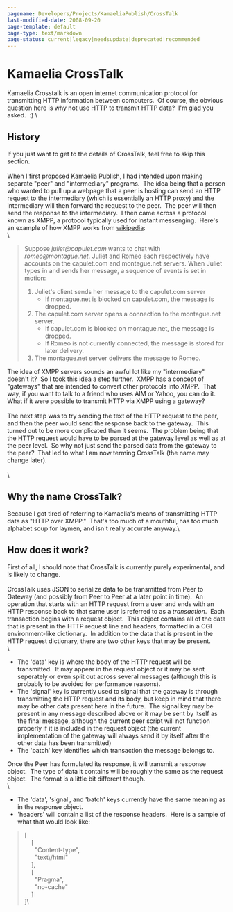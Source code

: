 ```yaml
---
pagename: Developers/Projects/KamaeliaPublish/CrossTalk
last-modified-date: 2008-09-20
page-template: default
page-type: text/markdown
page-status: current|legacy|needsupdate|deprecated|recommended
---
```

Kamaelia CrossTalk 
==================

Kamaelia Crosstalk is an open internet communication protocol for
transmitting HTTP information between computers.  Of course, the obvious
question here is why not use HTTP to transmit HTTP data?  I\'m glad you
asked.  :) \

History 
-------

If you just want to get to the details of CrossTalk, feel free to skip
this section.\
\
When I first proposed Kamaelia Publish, I had intended upon making
separate \"peer\" and \"intermediary\" programs.  The idea being that a
person who wanted to pull up a webpage that a peer is hosting can send
an HTTP request to the intermediary (which is essentially an HTTP proxy)
and the intermediary will then forward the request to the peer.  The
peer will then send the response to the intermediary.  I then came
across a protocol known as XMPP, a protocol typically used for instant
messenging.  Here\'s an example of how XMPP works from
[wikipedia](http://en.wikipedia.org/wiki/Jabber):\
\

> Suppose *juliet\@capulet.com* wants to chat with
> *romeo\@montague.net*. Juliet and Romeo each respectively have
> accounts on the capulet.com and montague.net servers. When Juliet
> types in and sends her message, a sequence of events is set in motion:
>
> 1.  Juliet\'s client sends her message to the capulet.com server
>     -   If montague.net is blocked on capulet.com, the message is
>         dropped.
> 2.  The capulet.com server opens a connection to the montague.net
>     server.
>     -   If capulet.com is blocked on montague.net, the message is
>         dropped.
>     -   If Romeo is not currently connected, the message is stored for
>         later delivery.
> 3.  The montague.net server delivers the message to Romeo.

The idea of XMPP servers sounds an awful lot like my \"intermediary\"
doesn\'t it?  So I took this idea a step further.  XMPP has a concept of
\"gateways\" that are intended to convert other protocols into XMPP. 
That way, if you want to talk to a friend who uses AIM or Yahoo, you can
do it.  What if it were possible to transmit HTTP via XMPP using a
gateway?\
\
The next step was to try sending the text of the HTTP request to the
peer, and then the peer would send the response back to the gateway. 
This turned out to be more complicated than it seems.  The problem being
that the HTTP request would have to be parsed at the gateway level as
well as at the peer level.  So why not just send the parsed data from
the gateway to the peer?  That led to what I am now terming CrossTalk
(the name may change later).\
\
\

Why the name CrossTalk?
-----------------------

Because I got tired of referring to Kamaelia\'s means of transmitting
HTTP data as \"HTTP over XMPP.\"  That\'s too much of a mouthful, has
too much alphabet soup for laymen, and isn\'t really accurate anyway.\

 

How does it work? 
-----------------

First of all, I should note that CrossTalk is currently purely
experimental, and is likely to change.\
\
CrossTalk uses JSON to serialize data to be transmitted from Peer to
Gateway (and possibly from Peer to Peer at a later point in time).  An
operation that starts with an HTTP request from a user and ends with an
HTTP response back to that same user is referred to as a *transaction*. 
Each transaction begins with a request object.  This object contains all
of the data that is present in the HTTP request line and headers,
formatted in a CGI environment-like dictionary.  In addition to the data
that is present in the HTTP request dictionary, there are two other keys
that may be present.\
\

-   The \'data\' key is where the body of the HTTP request will be
    transmitted.  It may appear in the request object or it may be sent
    seperately or even split out across several messages (although this
    is probably to be avoided for performance reasons). 
-   The \'signal\' key is currently used to signal that the gateway is
    through transmitting the HTTP request and its body, but keep in mind
    that there may be other data present here in the future.  The signal
    key may be present in any message described above or it may be sent
    by itself as the final message, although the current peer script
    will not function properly if it is included in the request object
    (the current implementation of the gateway will always send it by
    itself after the other data has been transmitted)
-   The \'batch\' key identifies which transaction the message belongs
    to.

Once the Peer has formulated its response, it will transmit a response
object.  The type of data it contains will be roughly the same as the
request object.  The format is a little bit different though.\
\

-   The \'data\', \'signal\', and \'batch\' keys currently have the same
    meaning as in the response object.
-   \'headers\' will contain a list of the response headers.  Here is a
    sample of what that would look like:

> \[\
>     \[\
>       \"Content-type\",\
>       \"text\\/html\"\
>     \],\
>     \[\
>       \"Pragma\",\
>       \"no-cache\"\
>     \]\
> \]\
